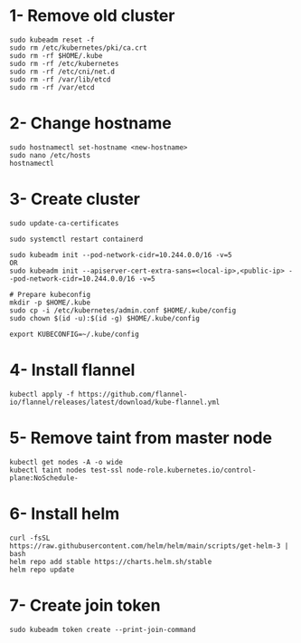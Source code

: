 # 1- Remove old cluster
```
sudo kubeadm reset -f
sudo rm /etc/kubernetes/pki/ca.crt
sudo rm -rf $HOME/.kube
sudo rm -rf /etc/kubernetes
sudo rm -rf /etc/cni/net.d
sudo rm -rf /var/lib/etcd
sudo rm -rf /var/etcd
```
# 2- Change hostname
```
sudo hostnamectl set-hostname <new-hostname>
sudo nano /etc/hosts
hostnamectl
```

# 3- Create cluster
```
sudo update-ca-certificates

sudo systemctl restart containerd

sudo kubeadm init --pod-network-cidr=10.244.0.0/16 -v=5
OR 
sudo kubeadm init --apiserver-cert-extra-sans=<local-ip>,<public-ip> --pod-network-cidr=10.244.0.0/16 -v=5

# Prepare kubeconfig
mkdir -p $HOME/.kube
sudo cp -i /etc/kubernetes/admin.conf $HOME/.kube/config
sudo chown $(id -u):$(id -g) $HOME/.kube/config

export KUBECONFIG=~/.kube/config
```
# 4- Install flannel
```
kubectl apply -f https://github.com/flannel-io/flannel/releases/latest/download/kube-flannel.yml
```
# 5- Remove taint from master node
```
kubectl get nodes -A -o wide
kubectl taint nodes test-ssl node-role.kubernetes.io/control-plane:NoSchedule-

````
# 6- Install helm

```
curl -fsSL https://raw.githubusercontent.com/helm/helm/main/scripts/get-helm-3 | bash
helm repo add stable https://charts.helm.sh/stable
helm repo update
```

# 7- Create join token
```
sudo kubeadm token create --print-join-command
``` 